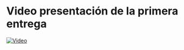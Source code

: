 # Video presentación de la primera entrega
[![Video](https://i.ibb.co/KpzbhX2S/Whats-App-Image-2025-10-30-at-16-53-40.jpg)](https://alumnosuady-my.sharepoint.com/:v:/g/personal/a22201473_alumnos_uady_mx/EWcBB6zrgONMlkuzQB8wXRYBfZvfgHE0q7oKeKFIWJu05A?e=vRoIcz&nav=eyJyZWZlcnJhbEluZm8iOnsicmVmZXJyYWxBcHAiOiJTdHJlYW1XZWJBcHAiLCJyZWZlcnJhbFZpZXciOiJTaGFyZURpYWxvZy1MaW5rIiwicmVmZXJyYWxBcHBQbGF0Zm9ybSI6IldlYiIsInJlZmVycmFsTW9kZSI6InZpZXcifX0%3D)
